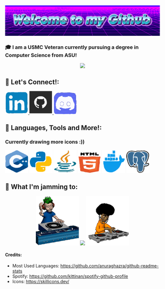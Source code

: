 <p align="center">
  <img src="https://github.com/Gabenn1/Gabenn1/blob/main/images/Welcome-to-my-Github-2-8-2025.gif" alt="Welcome to my Github!" />
</p>

### 🎓 I am a USMC Veteran currently pursuing a degree in Computer Science from ASU!

<p align="center">
  <img src="https://github-readme-stats.vercel.app/api/top-langs/?username=Gabenn1&layout=compact&text_color=daf7dc&bg_color=151515&hide=css,html,php)](https://github.com/anuraghazra/github-readme-stats" />
</p>


## 🤝 Let's Connect!:

<a href="https://www.linkedin.com/in/gabriel-clark/">
    <img src="https://github.com/Gabenn1/Gabenn1/blob/main/images/LinkedIn.gif" width="75" height="75">
</a>
<a href="https://github.com/Gabenn1">
    <img src="https://github.com/Gabenn1/Gabenn1/blob/main/images/Git.gif" width="75" height="75">
</a>
<a href="https://discord.com/users/277664951009542144">
    <img src="https://github.com/Gabenn1/Gabenn1/blob/main/images/Discord.gif" width="75" height="75">
</a>


## 🚀 **Languages, Tools and More!**:
### Currently drawing more icons :))
<p align="left">
<img src="https://github.com/Gabenn1/Gabenn1/blob/main/images/CGif.gif"  width="75" height="75">
<img src="https://github.com/Gabenn1/Gabenn1/blob/main/images/Python.gif"  width="75" height="75">
<img src="https://github.com/Gabenn1/Gabenn1/blob/main/images/Java.gif"  width="75" height="75">
<img src="https://github.com/Gabenn1/Gabenn1/blob/main/images/HTML.gif"  width="75" height="75">
<img src="https://github.com/Gabenn1/Gabenn1/blob/main/images/Docker.gif"  width="75" height="75">
<img src="https://github.com/Gabenn1/Gabenn1/blob/main/images/Postgresql.gif"  width="75" height="75">
</p>

## 🎵 **What I'm jamming to**:
<p align="center">
  <img src="https://github.com/Gabenn1/Gabenn1/blob/main/images/music1.gif" >
   <img src= "https://spotify-github-profile.kittinanx.com/api/view?uid=1222761623&cover_image=true&theme=novatorem&show_offline=false&background_color=121212&interchange=false">
  <img src="https://github.com/Gabenn1/Gabenn1/blob/main/images/music2.gif">
</p>









#### Credits:

- Most Used Languages: https://github.com/anuraghazra/github-readme-stats
- Spotify: https://github.com/kittinan/spotify-github-profile
- Icons: https://skillicons.dev/
